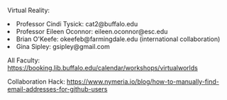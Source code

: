 Virtual Reality:
<li>Professor Cindi Tysick: cat2@buffalo.edu</li>
<li>Professor Eileen Oconnor:  eileen.oconnor@esc.edu</li>
<li>Brian O'Keefe: okeefeb@farmingdale.edu (international collaboration)</li>
<li>Gina Sipley: gsipley@gmail.com</li>

All Faculty: https://booking.lib.buffalo.edu/calendar/workshops/virtualworlds

Collaboration Hack:
https://www.nymeria.io/blog/how-to-manually-find-email-addresses-for-github-users
